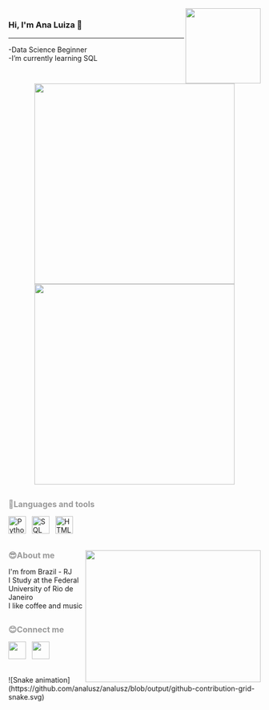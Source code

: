 <img src="https://ckeditor.com/apps/ckfinder/userfiles/files/git.gif" align="right" style="float:right; height:150px; width:150px" />

### Hi, I'm Ana Luiza 👋 

---
<div>
<p>-Data Science Beginner
  <br>
-I’m currently learning SQL</p>
<p align = "center">
  <img src = "https://github-readme-stats.vercel.app/api?username=analusz&show_icons=true&theme=onedark" width = 400>
  <img src = "https://github-readme-streak-stats.herokuapp.com?user=analusz&theme=onedark&hide_border=true" width = 400>
</p>
</div>

##

<div>
<p><strong><span style="color:#999999"><span style="font-size:16px">🔧Languages and tools</span></span></strong></p>
<p><img alt="Python" src="https://ckeditor.com/apps/ckfinder/userfiles/files/Python-PNG-File.png" style="height:35px; width:35px" />&nbsp;&nbsp; <img alt="SQL" src="https://ckeditor.com/apps/ckfinder/userfiles/files/3161158.png" style="height:35px; width:35px" />&nbsp;&nbsp; <img alt="HTML" src="https://ckeditor.com/apps/ckfinder/userfiles/files/174854.png" style="height:35px; width:35px" /></p>
</div>

##

<div>
<img src="https://ckeditor.com/apps/ckfinder/userfiles/files/8b35fef55fba1a201c9c7a11d3ec3d64.gif" align="right" style="float:right; height:263px; width:350px" />
<p><strong><span style="color:#999999"><span style="font-size:16px">😎About me</span></span></strong></p>
<p>I&#39;m from Brazil - RJ
  <br>
I Study at the Federal University of Rio de Janeiro
  <br>
I like coffee and music</p>
</div>

##

<div>
<p><strong><span style="color:#999999"><span style="font-size:16px">😊Connect me</span></span></strong></p>
<p><a href="https://www.instagram.com/ana_luiza.sz/" target="_blank"><img alt="" src="https://ckeditor.com/apps/ckfinder/userfiles/files/instagram.png" style="height:35px; width:35px" /></a>&nbsp;&nbsp; <a href="https://www.linkedin.com/in/ana-luiza-2a16501b1" target="_blank"><img alt="" src="https://ckeditor.com/apps/ckfinder/userfiles/files/image.png" style="height:35px; width:35px" /></a></p>
</div>

##
<div>
![Snake animation](https://github.com/analusz/analusz/blob/output/github-contribution-grid-snake.svg)
</div>

